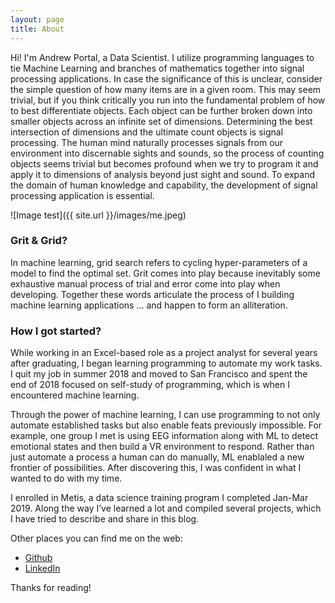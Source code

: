 ```yaml
---
layout: page
title: About
---
```


<p class="message">
  Hi! I'm Andrew Portal, a Data Scientist. I utilize programming languages to tie Machine Learning and branches of mathematics together into signal processing applications. In case the significance of this is unclear, consider the simple question of how many items are in a given room. This may seem trivial, but if you think critically you run into the fundamental problem of how to best differentiate objects. Each object can be further broken down into smaller objects across an infinite set of dimensions. Determining the best intersection of dimensions and the ultimate count objects is signal processing. The human mind naturally processes signals from our environment into discernable sights and sounds, so the process of counting objects seems trivial but becomes profound when we try to program it and apply it to dimensions of analysis beyond just sight and sound. To expand the domain of human knowledge and capability, the development of signal processing application is essential.
</p>

 ![Image test]({{ site.url }}/images/me.jpeg)




### Grit & Grid?
In machine learning, grid search refers to cycling hyper-parameters of a model to find the optimal set. Grit comes into play because inevitably some  exhaustive manual process of trial and error come into play when developing.  Together these words articulate  the process of I building machine learning applications … and happen to form an alliteration.


### How I got started?
While working in an Excel-based role as a project analyst for several years after graduating, I began learning programming to automate my work tasks. I quit my job in summer 2018 and moved to San Francisco and spent the end of 2018 focused on self-study of programming, which is when I encountered machine learning. 

Through the power of machine learning, I can use programming to not only automate established tasks but also enable feats previously impossible. For example, one group I met is using EEG information along with ML to detect emotional states and then build a VR environment to respond. Rather than just automate a process a human can do manually, ML enablaled a new frontier of possibilities. After discovering this, I was confident in what I wanted to do with my time.

I enrolled in Metis, a data science training program I completed Jan-Mar 2019. Along the way I’ve learned a lot and compiled several projects, which I have tried to describe and share in this blog.



Other places you can find me on the web:

* [Github](https://github.com/Andrewjportal)
* [LinkedIn](https://www.linkedin.com/in/andrew-portal/)



Thanks for reading!
